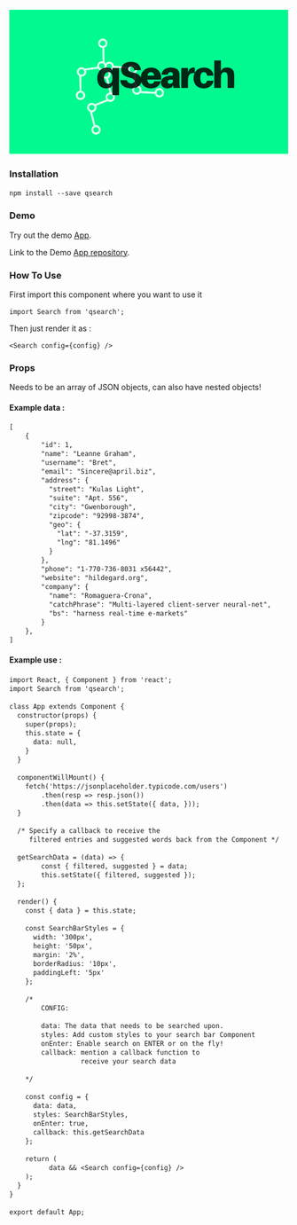 ![logo](cover.png)

### Installation

```
npm install --save qsearch
```

### Demo

Try out the demo [App](https://nifty-elion-04a803.netlify.com/).

Link to the Demo [App repository](https://github.com/CodHeK/qsearch-demo-app).

### How To Use

First import this component where you want to use it

```
import Search from 'qsearch';
```

Then just render it as :

```
<Search config={config} />
```

### Props

Needs to be an array of JSON objects, can also have nested objects!

#### Example data :
```
[
    {
        "id": 1,
        "name": "Leanne Graham",
        "username": "Bret",
        "email": "Sincere@april.biz",
        "address": {
          "street": "Kulas Light",
          "suite": "Apt. 556",
          "city": "Gwenborough",
          "zipcode": "92998-3874",
          "geo": {
            "lat": "-37.3159",
            "lng": "81.1496"
          }
        },
        "phone": "1-770-736-8031 x56442",
        "website": "hildegard.org",
        "company": {
          "name": "Romaguera-Crona",
          "catchPhrase": "Multi-layered client-server neural-net",
          "bs": "harness real-time e-markets"
        }
    },
]

```

#### Example use :

```
import React, { Component } from 'react';
import Search from 'qsearch';

class App extends Component {
  constructor(props) {
    super(props);
    this.state = {
      data: null,
    }
  }
  
  componentWillMount() {
    fetch('https://jsonplaceholder.typicode.com/users')
        .then(resp => resp.json())
        .then(data => this.setState({ data, }));
  }
  
  /* Specify a callback to receive the 
     filtered entries and suggested words back from the Component */
     
  getSearchData = (data) => {
        const { filtered, suggested } = data;
        this.setState({ filtered, suggested });
  };
  
  render() {
    const { data } = this.state;
    
    const SearchBarStyles = {
      width: '300px',
      height: '50px',
      margin: '2%',
      borderRadius: '10px',
      paddingLeft: '5px'
    };
    
    /* 
        CONFIG:
        
        data: The data that needs to be searched upon.
        styles: Add custom styles to your search bar Component
        onEnter: Enable search on ENTER or on the fly!
        callback: mention a callback function to 
                  receive your search data
                  
    */
   
    const config = {
      data: data,
      styles: SearchBarStyles,
      onEnter: true,
      callback: this.getSearchData
    };
    
    return (
          data && <Search config={config} />
    );
  }
}

export default App;
```